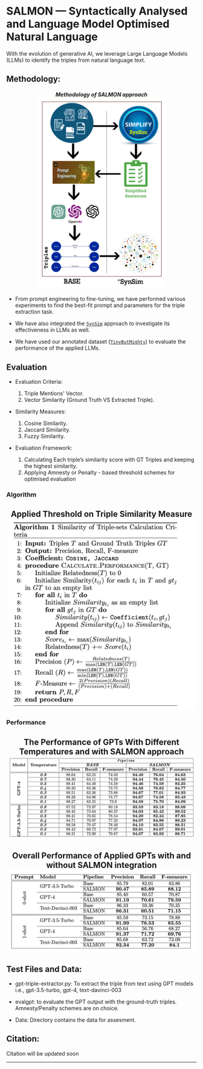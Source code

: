 # SALMON — Syntactically Analysed and Language Model Optimised Natural Language

With the evolution of generative AI, we leverage Large Language Models (LLMs) to identify the triples from natural language text.  


Methodology:
-
<h5 align="center">
  Methodology of SALMON approach
  <img align="center" src="SalmonMethod.png" height="500" alt="...">
</h5>

- From prompt engineering to fine-tuning, we have performed various experiments to find the best-fit prompt and parameters for the triple extraction task. 

- We have also integrated the [`SynSim`](https://github.com/salmon-kg/SynSim) approach to investigate its effectiveness in LLMs as well.  
- We have used our annotated dataset ([`TinyButMighty`](https://github.com/salmon-kg/TinyButMighty)) to evaluate the performance of the applied LLMs.  

## Evaluation 
  
- Evaluation Criteria:  
	1. Triple Mentions' Vector.  
	2. Vector Similarity (Ground Truth VS Extracted Triple).  
  
- Similarity Measures:  
	1. Cosine Similarity.  
	2. Jaccard Similarity.  
	3. Fuzzy Similarity.  
  
- Evaluation Framework:  
  1. Calculating Each triple’s similarity score with GT Triples and keeping the highest similarity.
  2. Applying Amnesty or Penalty - based threshold schemes for optimised evaluation

### Algorithm

<h2 align="center">
  Applied Threshold on Triple Similarity Measure
  <img align="center" src="img/algo.png" alt="...">
</h2>

### Performance

<h2 align="center">
  The Performance of GPTs With Different Temperatures and with SALMON approach
  <img align="center" src="img/tmps-gpt.png" alt="...">
</h2>

<h2 align="center">
  Overall Performance of Applied GPTs with and without SALMON integration
  <img align="center" src="img/perf-gpts.png" alt="...">
</h2>

Test Files and Data:
- 
- gpt-triple-extractor.py: To extract the triple from text using GPT models i.e., gpt-3.5-turbo, gpt-4, text-davinci-003
- evalgpt: to evaluate the GPT output with the ground-truth triples. Amnesty/Penalty schemes are on choice.

- Data: Directory contains the data for assesment.

Citation:
-
Citation will be updated soon

---
